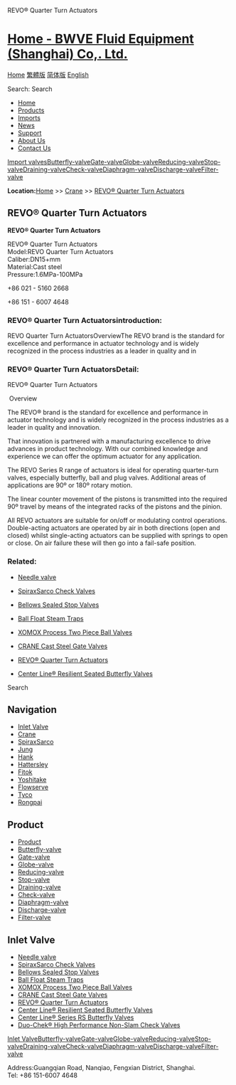 REVO® Quarter Turn Actuators

# [Home - BWVE Fluid Equipment (Shanghai) Co,. Ltd.](#)

[Home](#) [繁體版](#) [简体版](/ '切换到简体中文版') [English](#)

Search: Search

- [Home](#)
- [Products](#)
- [Imports](#)
- [News](#)
- [Support](#)
- [About Us](#)
- [Contact Us](#)

[Import valves](#)[Butterfly-valve](#)[Gate-valve](#)[Globe-valve](#)[Reducing-valve](#)[Stop-valve](#)[Draining-valve](#)[Check-valve](#)[Diaphragm-valve](#)[Discharge-valve](#)[Filter-valve](#)

**Location:**[Home](#) >> [Crane](#) >> [REVO® Quarter Turn Actuators](/valve/78.html)

## REVO® Quarter Turn Actuators

  
**REVO® Quarter Turn Actuators**

REVO® Quarter Turn Actuators  
Model:REVO Quarter Turn Actuators  
Caliber:DN15+mm  
Material:Cast steel  
Pressure:1.6MPa-100MPa

+86 021 - 5160 2668

+86 151 - 6007 4648

### REVO® Quarter Turn Actuatorsintroduction:

REVO Quarter Turn ActuatorsOverviewThe REVO brand is the standard for excellence and performance in actuator technology and is widely recognized in the process industries as a leader in quality and in

### REVO® Quarter Turn ActuatorsDetail:

REVO® Quarter Turn Actuators

 Overview

The REVO® brand is the standard for excellence and performance in actuator technology and is widely recognized in the process industries as a leader in quality and innovation.

That innovation is partnered with a manufacturing excellence to drive advances in product technology. With our combined knowledge and experience we can offer the optimum actuator for any application.

The REVO Series R range of actuators is ideal for operating quarter-turn valves, especially butterfly, ball and plug valves. Additional areas of applications are 90º or 180º rotary motion.

The linear counter movement of the pistons is transmitted into the required 90º travel by means of the integrated racks of the pistons and the pinion.

All REVO actuators are suitable for on/off or modulating control operations. Double-acting actuators are operated by air in both directions (open and closed) whilst single-acting actuators can be supplied with springs to open or close. On air failure these will then go into a fail-safe position.

### Related:

- [Needle valve](#)

- [SpiraxSarco Check Valves](/valve/83.html 'SpiraxSarco Check Valves')

- [Bellows Sealed Stop Valves](/valve/82.html 'Bellows Sealed Stop Valves')

- [Ball Float Steam Traps](/valve/81.html 'Ball Float Steam Traps')

- [XOMOX Process Two Piece Ball Valves](/valve/80.html 'XOMOX Process Two Piece Ball Valves')

- [CRANE Cast Steel Gate Valves](/valve/79.html 'CRANE Cast Steel Gate Valves')

- [REVO® Quarter Turn Actuators](/valve/78.html 'REVO® Quarter Turn Actuators')

- [Center Line® Resilient Seated Butterfly Valves](/valve/77.html 'Center Line® Resilient Seated Butterfly Valves')

Search

## Navigation

- [Inlet Valve](#)
- [Crane](#)
- [SpiraxSarco](#)
- [Jung](#)
- [Hank](#)
- [Hattersley](#)
- [Fitok](#)
- [Yoshitake](#)
- [Flowserve](#)
- [Tyco](#)
- [Rongpai](#)

## Product

- [Product](#)
- [Butterfly-valve](#)
- [Gate-valve](#)
- [Globe-valve](#)
- [Reducing-valve](#)
- [Stop-valve](#)
- [Draining-valve](#)
- [Check-valve](#)
- [Diaphragm-valve](#)
- [Discharge-valve](#)
- [Filter-valve](#)

## Inlet Valve

- [Needle valve](#)
- [SpiraxSarco Check Valves](/valve/83.html)
- [Bellows Sealed Stop Valves](/valve/82.html)
- [Ball Float Steam Traps](/valve/81.html)
- [XOMOX Process Two Piece Ball Valves](/valve/80.html)
- [CRANE Cast Steel Gate Valves](/valve/79.html)
- [REVO® Quarter Turn Actuators](/valve/78.html)
- [Center Line® Resilient Seated Butterfly Valves](/valve/77.html)
- [Center Line® Series RS Butterfly Valves](/valve/76.html)
- [Duo-Chek® High Performance Non-Slam Check Valves](/valve/75.html)

[Inlet Valve](#)[Butterfly-valve](#)[Gate-valve](#)[Globe-valve](#)[Reducing-valve](#)[Stop-valve](#)[Draining-valve](#)[Check-valve](#)[Diaphragm-valve](#)[Discharge-valve](#)[Filter-valve](#)

Address:Guangqian Road, Nanqiao, Fengxian District, Shanghai.  
Tel: +86 151-6007 4648
